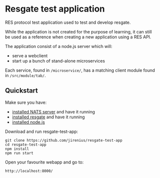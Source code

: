 # Resgate test application
RES protocol test application used to test and develop resgate.

While the application is not created for the purpose of learning, it can still be used as a reference when creating a new application using a RES API.

The application consist of a node.js server which will:
* serve a webclient
* start up a bunch of stand-alone microservices

Each service, found in `/microservice/`, has a matching client module found in `/src/module/tab/`.

## Quickstart

Make sure you have:
* [installed NATS server](https://nats.io/download/nats-io/gnatsd/) and have it running
* [installed resgate](https://github.com/jirenius/resgate) and have it running
* [installed node.js](https://nodejs.org/en/download/)

Download and run resgate-test-app:

```
git clone https://github.com/jirenius/resgate-test-app
cd resgate-test-app
npm install
npm run start
```

Open your favourite webapp and go to:

```
http://localhost:8000/
```
